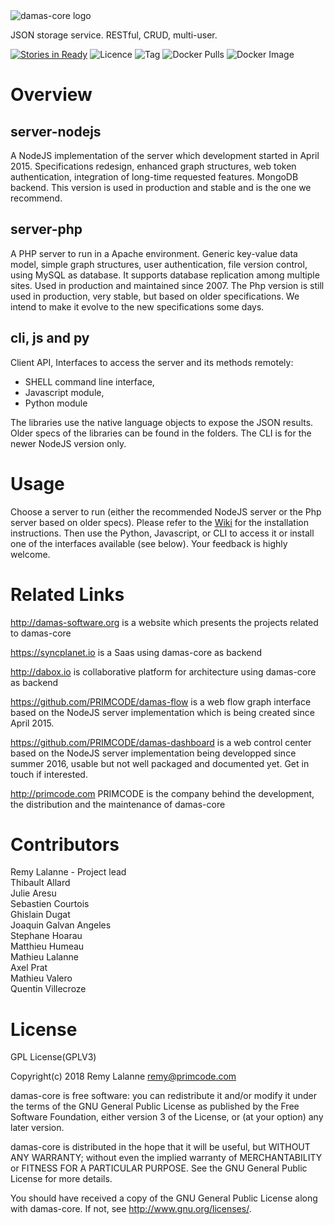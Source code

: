 <img src="http://damas-software.org/bin/damas-core_logo.svg?t=1" alt="damas-core logo"/>

JSON storage service. RESTful, CRUD, multi-user.

[![Stories in Ready](https://badge.waffle.io/remyla/damas-core.png?label=ready&title=Ready)](https://waffle.io/remyla/damas-core)
![Licence](https://img.shields.io/github/license/remyla/damas-core.svg)
![Tag](https://img.shields.io/github/tag/remyla/damas-core.svg)
![Docker Pulls](https://img.shields.io/docker/pulls/zankia/damas-node.svg)
![Docker Image](https://images.microbadger.com/badges/image/zankia/damas-node.svg)
# Overview

## server-nodejs
A NodeJS implementation of the server which development started in April 2015. Specifications redesign, enhanced graph structures, web token authentication, integration of long-time requested features. MongoDB backend. This version is used in production and stable and is the one we recommend.

## server-php
A PHP server to run in a Apache environment. Generic key-value data model, simple graph structures, user authentication, file version control, using MySQL as database. It supports database replication among multiple sites. Used in production and maintained since 2007. The Php version is still used in production, very stable, but based on older specifications. We intend to make it evolve to the new specifications some days.

## cli, js and py
Client API, Interfaces to access the server and its methods remotely:

* SHELL command line interface,
* Javascript module,
* Python module

The libraries use the native language objects to expose the JSON results. Older specs of the libraries can be found in the folders. The CLI is for the newer NodeJS version only.

# Usage
Choose a server to run (either the recommended NodeJS server or the Php server based on older specs). Please refer to the [Wiki](https://github.com/remyla/damas-core/wiki) for the installation instructions. Then use the Python, Javascript, or CLI to access it or install one of the interfaces available (see below). Your feedback is highly welcome.

# Related Links

http://damas-software.org is a website which presents the projects related to damas-core

https://syncplanet.io is a Saas using damas-core as backend

http://dabox.io is collaborative platform for architecture using damas-core as backend

https://github.com/PRIMCODE/damas-flow is a web flow graph interface based on the NodeJS server implementation which is being created since April 2015.

https://github.com/PRIMCODE/damas-dashboard is a web control center based on the NodeJS server implementation being developped since summer 2016, usable but not well packaged and documented yet. Get in touch if interested.

http://primcode.com PRIMCODE is the company behind the development, the distribution and the maintenance of damas-core

# Contributors
Remy Lalanne - Project lead  
Thibault Allard  
Julie Aresu  
Sebastien Courtois  
Ghislain Dugat  
Joaquin Galvan Angeles  
Stephane Hoarau  
Matthieu Humeau  
Mathieu Lalanne  
Axel Prat  
Mathieu Valero  
Quentin Villecroze

# License
GPL License(GPLV3)

Copyright(c) 2018 Remy Lalanne remy@primcode.com

damas-core is free software: you can redistribute it and/or modify
it under the terms of the GNU General Public License as published by
the Free Software Foundation, either version 3 of the License, or
(at your option) any later version.

damas-core is distributed in the hope that it will be useful,
but WITHOUT ANY WARRANTY; without even the implied warranty of
MERCHANTABILITY or FITNESS FOR A PARTICULAR PURPOSE.  See the
GNU General Public License for more details.

You should have received a copy of the GNU General Public License
along with damas-core.  If not, see <http://www.gnu.org/licenses/>.

